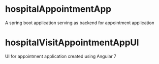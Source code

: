 # hospitalAppointmentApp
A spring boot application serving as backend for appointment application

# hospitalVisitAppointmentAppUI
UI for appointment application created using Angular 7 
